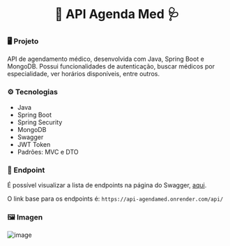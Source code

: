 <h1 align="center">🍃 API Agenda Med 🩺</h1>

### 🖥️ Projeto

API de agendamento médico, desenvolvida com Java, Spring Boot e MongoDB. Possui funcionalidades de autenticação, buscar médicos por especialidade, ver horários disponíveis, entre outros.

### ⚙️ Tecnologias

- Java
- Spring Boot
- Spring Security
- MongoDB
- Swagger
- JWT Token
- Padrões: MVC e DTO

### 📍 Endpoint

É possível visualizar a lista de endpoints na página do Swagger, <a href="https://api-agendamed.onrender.com/swagger-ui/index.html">aqui</a>.

O link base para os endpoints é: `https://api-agendamed.onrender.com/api/`

### 🖼️ Imagen
![image](https://github.com/HenriqueContini/API-AgendaMed/assets/81761545/c34daded-2787-4123-ac42-6731e9b23538)
